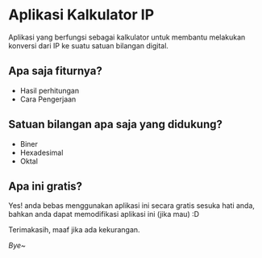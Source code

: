 # Aplikasi Kalkulator IP
Aplikasi yang berfungsi sebagai kalkulator untuk membantu melakukan konversi dari IP ke suatu satuan bilangan digital.

## Apa saja fiturnya?
  - Hasil perhitungan
  - Cara Pengerjaan

## Satuan bilangan apa saja yang didukung?
  - Biner
  - Hexadesimal
  - Oktal
  
## Apa ini gratis?
Yes! anda bebas menggunakan aplikasi ini secara gratis sesuka hati anda, bahkan anda dapat memodifikasi aplikasi ini (jika mau) :D

Terimakasih, maaf jika ada kekurangan.

_Bye~_
